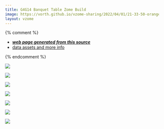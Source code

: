 ```yaml
---
title: G4G14 Banquet Table Zome Build
image: https://vorth.github.io/vzome-sharing/2022/04/01/21-33-50-orange-purple-snub-complete/orange-purple-snub-complete.png
layout: vzome
---
```


{% comment %}
 - [***web page generated from this source***][post]
 - [data assets and more info][github]

[post]: <https://vorth.github.io/vzome-sharing/2022/04/01/orange-purple-snub-complete-21-33-50.html>
[github]: <https://github.com/vorth/vzome-sharing/tree/main/2022/04/01/21-33-50-orange-purple-snub-complete/>
{% endcomment %}

<vzome-viewer style="width: 100%; height: 65vh;"
       src="https://vorth.github.io/vzome-sharing/2022/04/01/21-33-50-orange-purple-snub-complete/orange-purple-snub-complete.vZome" >
  <img src="https://vorth.github.io/vzome-sharing/2022/04/01/21-33-50-orange-purple-snub-complete/orange-purple-snub-complete.png" />
</vzome-viewer>

<vzome-viewer style="width: 100%; height: 65vh;"
       src="https://vorth.github.io/vzome-sharing/2022/04/01/21-48-37-orange-purple-snub-lollipop/orange-purple-snub-lollipop.vZome" >
  <img src="https://vorth.github.io/vzome-sharing/2022/04/01/21-48-37-orange-purple-snub-lollipop/orange-purple-snub-lollipop.png" />
</vzome-viewer>

<vzome-viewer style="width: 100%; height: 65vh;"
       src="https://vorth.github.io/vzome-sharing/2022/04/01/21-47-24-orange-purple-snub-2-lollipops/orange-purple-snub-2-lollipops.vZome" >
  <img src="https://vorth.github.io/vzome-sharing/2022/04/01/21-47-24-orange-purple-snub-2-lollipops/orange-purple-snub-2-lollipops.png" />
</vzome-viewer>

<vzome-viewer style="width: 100%; height: 65vh;"
       src="https://vorth.github.io/vzome-sharing/2022/04/01/21-45-37-orange-purple-snub-add-purple/orange-purple-snub-add-purple.vZome" >
  <img src="https://vorth.github.io/vzome-sharing/2022/04/01/21-45-37-orange-purple-snub-add-purple/orange-purple-snub-add-purple.png" />
</vzome-viewer>

<vzome-viewer style="width: 100%; height: 65vh;"
       src="https://vorth.github.io/vzome-sharing/2022/04/01/21-42-53-orange-purple-snub-pentagon/orange-purple-snub-pentagon.vZome" >
  <img src="https://vorth.github.io/vzome-sharing/2022/04/01/21-42-53-orange-purple-snub-pentagon/orange-purple-snub-pentagon.png" />
</vzome-viewer>

<vzome-viewer style="width: 100%; height: 65vh;"
       src="https://vorth.github.io/vzome-sharing/2022/04/01/21-39-25-orange-purple-snub-3-pents/orange-purple-snub-3-pents.vZome" >
  <img src="https://vorth.github.io/vzome-sharing/2022/04/01/21-39-25-orange-purple-snub-3-pents/orange-purple-snub-3-pents.png" />
</vzome-viewer>

<vzome-viewer style="width: 100%; height: 65vh;"
       src="https://vorth.github.io/vzome-sharing/2022/04/01/21-37-12-orange-purple-snub-2-triplets/orange-purple-snub-2-triplets.vZome" >
  <img src="https://vorth.github.io/vzome-sharing/2022/04/01/21-37-12-orange-purple-snub-2-triplets/orange-purple-snub-2-triplets.png" />
</vzome-viewer>
